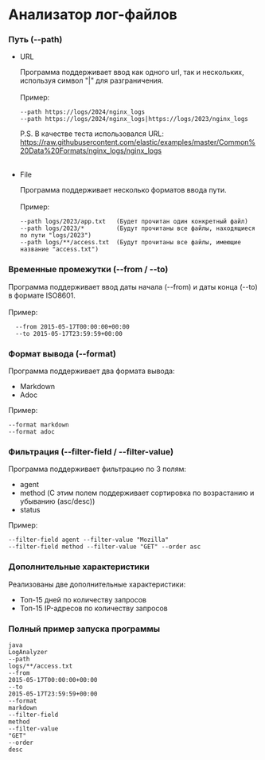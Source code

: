 # Анализатор лог-файлов

### Путь (--path)

* URL

  Программа поддерживает ввод как одного url, так и нескольких, используя символ "|" для разграничения.
  <br>
  <br>
  Пример:

      --path https://logs/2024/nginx_logs
      --path https://logs/2024/nginx_logs|https://logs/2023/nginx_logs

  P.S. В качестве теста использовался URL:
  https://raw.githubusercontent.com/elastic/examples/master/Common%20Data%20Formats/nginx_logs/nginx_logs
  <br>
  <br>
* File

  Программа поддерживает несколько форматов ввода пути.
  <br>
  <br>
  Пример:

      --path logs/2023/app.txt   (Будет прочитан один конкретный файл)
      --path logs/2023/*         (Будут прочитаны все файлы, находящиеся по пути "logs/2023")
      --path logs/**/access.txt  (Будyт прочитаны все файлы, имеющие название "access.txt")

### Временные промежутки (--from / --to)

Программа поддерживает ввод даты начала (--from) и даты конца (--to) в формате ISO8601.
<br>
<br>
Пример:

      --from 2015-05-17T00:00:00+00:00
      --to 2015-05-17T23:59:59+00:00

### Формат вывода (--format)

Программа поддерживает два формата вывода:

* Markdown
* Adoc

Пример:

    --format markdown
    --format adoc

### Фильтрация (--filter-field / --filter-value)

Программа поддерживает фильтрацию по 3 полям:

* agent
* method (С этим полем поддерживает сортировка по возрастанию и убыванию (asc/desc))
* status

Пример:

    --filter-field agent --filter-value "Mozilla"
    --filter-field method --filter-value "GET" --order asc 

### Дополнительные характеристики

Реализованы две дополнительные характеристики:

* Топ-15 дней по количеству запросов
* Топ-15 IP-адресов по количеству запросов

### Полный пример запуска программы

    java
    LogAnalyzer
    --path
    logs/**/access.txt
    --from
    2015-05-17T00:00:00+00:00
    --to
    2015-05-17T23:59:59+00:00
    --format
    markdown
    --filter-field
    method
    --filter-value
    "GET"
    --order
    desc
